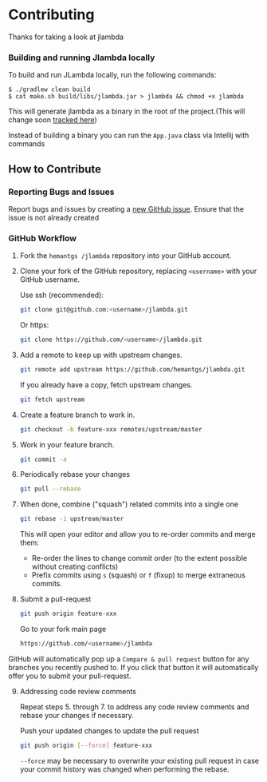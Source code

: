 # Contributing

Thanks for taking a look at jlambda

### Building and running Jlambda locally

To build and run JLambda locally, run the following commands:

```shell
$ ./gradlew clean build
$ cat make.sh build/libs/jlambda.jar > jlambda && chmod +x jlambda
```

This will generate jlambda as a binary in the root of the project.(This will change soon [tracked here](https://github.com/hemantgs/jlambda/issues/18))

Instead of building a binary you can run the `App.java` class via Intellij with commands 

## How to Contribute

### Reporting Bugs and Issues

Report bugs and issues by creating a [new GitHub issue](https://github.com/hemantgs/jlambda/issues).
Ensure that the issue is not already created

### GitHub Workflow

1. Fork the `hemantgs /jlambda` repository into your GitHub account.

2. Clone your fork of the GitHub repository, replacing `<username>` with your GitHub username.

   Use ssh (recommended):

   ```bash
   git clone git@github.com:<username>/jlambda.git
   ```

   Or https:

   ```bash
   git clone https://github.com/<username>/jlambda.git
   ```

3. Add a remote to keep up with upstream changes.

   ```bash
   git remote add upstream https://github.com/hemantgs/jlambda.git
   ```

   If you already have a copy, fetch upstream changes.

   ```bash
   git fetch upstream
   ```

4. Create a feature branch to work in.

   ```bash
   git checkout -b feature-xxx remotes/upstream/master
   ```

5. Work in your feature branch.

   ```bash
   git commit -a
   ```

6. Periodically rebase your changes

   ```bash
   git pull --rebase
   ```

7. When done, combine ("squash") related commits into a single one

   ```bash
   git rebase -i upstream/master
   ```

   This will open your editor and allow you to re-order commits and merge them:
   - Re-order the lines to change commit order (to the extent possible without creating conflicts)
   - Prefix commits using `s` (squash) or `f` (fixup) to merge extraneous commits.

8. Submit a pull-request

   ```bash
   git push origin feature-xxx
   ```

   Go to your fork main page

   ```bash
   https://github.com/<username>/jlambda
   ```

  GitHub will automatically pop up a `Compare & pull request` button for any branches you recently pushed to. If you click that button it will automatically offer you to submit your pull-request.


9. Addressing code review comments

   Repeat steps 5. through 7. to address any code review comments and rebase your changes if necessary.

   Push your updated changes to update the pull request

   ```bash
   git push origin [--force] feature-xxx
   ```

   `--force` may be necessary to overwrite your existing pull request in case your
  commit history was changed when performing the rebase.


